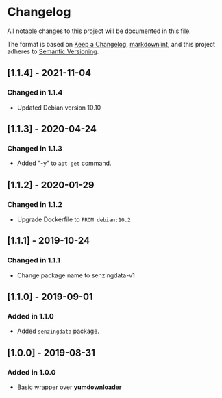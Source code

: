 # Changelog

All notable changes to this project will be documented in this file.

The format is based on [Keep a Changelog](https://keepachangelog.com/en/1.0.0/),
[markdownlint](https://dlaa.me/markdownlint/),
and this project adheres to [Semantic Versioning](https://semver.org/spec/v2.0.0.html).

## [1.1.4] - 2021-11-04

### Changed in 1.1.4

- Updated Debian version 10.10

## [1.1.3] - 2020-04-24

### Changed in 1.1.3

- Added "-y" to `apt-get` command.

## [1.1.2] - 2020-01-29

### Changed in 1.1.2

- Upgrade Dockerfile to `FROM debian:10.2`

## [1.1.1] - 2019-10-24

### Changed in 1.1.1

- Change package name to senzingdata-v1

## [1.1.0] - 2019-09-01

### Added in 1.1.0

- Added `senzingdata` package.

## [1.0.0] - 2019-08-31

### Added in 1.0.0

- Basic wrapper over **yumdownloader**
